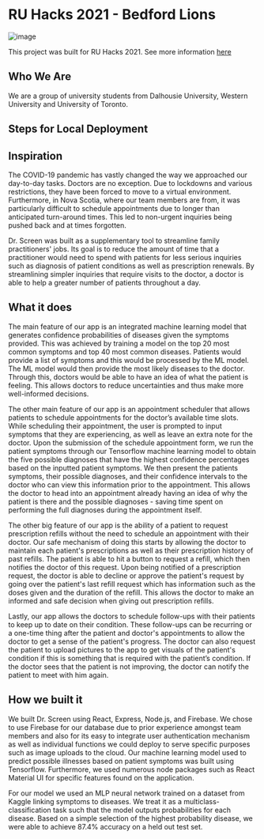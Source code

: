 # RU Hacks 2021 - Bedford Lions

![image](https://user-images.githubusercontent.com/46732681/116830553-0ba9c500-ab79-11eb-90fa-785789246aff.png)

This project was built for RU Hacks 2021. See more information [here](https://devpost.com/software/dr-screen)

## Who We Are

We are a group of university students from Dalhousie University, Western University and University of Toronto. 

## Steps for Local Deployment

 
## Inspiration

The COVID-19 pandemic has vastly changed the way we approached our day-to-day tasks. Doctors are no exception. Due to lockdowns and various restrictions, they have been forced to move to a virtual environment. Furthermore, in Nova Scotia, where our team members are from, it was particularly difficult to schedule appointments due to longer than anticipated turn-around times. This led to non-urgent inquiries being pushed back and at times forgotten.

Dr. Screen was built as a supplementary tool to streamline family practitioners' jobs. Its goal is to reduce the amount of time that a practitioner would need to spend with patients for less serious inquiries such as diagnosis of patient conditions as well as prescription renewals. By streamlining simpler inquiries that require visits to the doctor, a doctor is able to help a greater number of patients throughout a day.


## What it does

The main feature of our app is an integrated machine learning model that generates confidence probabilities of diseases given the symptoms provided. This was achieved by training a model on the top 20 most common symptoms and top 40 most common diseases. Patients would provide a list of symptoms and this would be processed by the ML model. The ML model would then provide the most likely diseases to the doctor. Through this, doctors would be able to have an idea of what the patient is feeling. This allows doctors to reduce uncertainties and thus make more well-informed decisions.

The other main feature of our app is an appointment scheduler that allows patients to schedule appointments for the doctor’s available time slots. While scheduling their appointment, the user is prompted to input symptoms that they are experiencing, as well as leave an extra note for the doctor. Upon the submission of the schedule appointment form, we run the patient symptoms through our Tensorflow machine learning model to obtain the five possible diagnoses that have the highest confidence percentages based on the inputted patient symptoms. We then present the patients symptoms, their possible diagnoses, and their confidence intervals to the doctor who can view this information prior to the appointment. This allows the doctor to head into an appointment already having an idea of why the patient is there and the possible diagnoses - saving time spent on performing the full diagnoses during the appointment itself.

The other big feature of our app is the ability of a patient to request prescription refills without the need to schedule an appointment with their doctor. Our safe mechanism of doing this starts by allowing the doctor to maintain each patient's prescriptions as well as their prescription history of past refills. The patient is able to hit a button to request a refill, which then notifies the doctor of this request. Upon being notified of a prescription request, the doctor is able to decline or approve the patient's request by going over the patient's last refill request which has information such as the doses given and the duration of the refill. This allows the doctor to make an informed and safe decision when giving out prescription refills.

Lastly, our app allows the doctors to schedule follow-ups with their patients to keep up to date on their condition. These follow-ups can be recurring or a one-time thing after the patient and doctor's appointments to allow the doctor to get a sense of the patient's progress. The doctor can also request the patient to upload pictures to the app to get visuals of the patient's condition if this is something that is required with the patient’s condition. If the doctor sees that the patient is not improving, the doctor can notify the patient to meet with him again.


## How we built it

We built Dr. Screen using React, Express, Node.js, and Firebase. We chose to use Firebase for our database due to prior experience amongst team members and also for its easy to integrate user authentication mechanism as well as individual functions we could deploy to serve specific purposes such as image uploads to the cloud. Our machine learning model used to predict possible illnesses based on patient symptoms was built using Tensorflow. Furthermore, we used numerous node packages such as React Material UI for specific features found on the application.

For our model we used an MLP neural network trained on a dataset from Kaggle linking symptoms to diseases. We treat it as a multiclass-classification task such that the model outputs probabilities for each disease. Based on a simple selection of the highest probability disease, we were able to achieve 87.4% accuracy on a held out test set.
